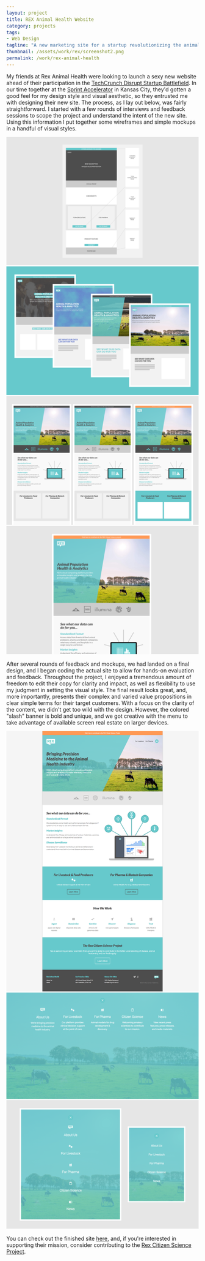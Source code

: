 ```yaml
---
layout: project
title: REX Animal Health Website
category: projects
tags:
- Web Design
tagline: "A new marketing site for a startup revolutionizing the animal health space"
thumbnail: /assets/work/rex/screenshot2.png
permalink: /work/rex-animal-health
---
```


My friends at Rex Animal Health were looking to launch a sexy new website ahead of their participation in the [TechCrunch Disrupt Startup Battlefield](https://techcrunch.com/event-info/disrupt-sf-2016/). In our time together at the [Sprint Accelerator](http://sprintaccel.com/) in Kansas City, they'd gotten a good feel for my design style and visual aesthetic, so they entrusted me with designing their new site. The process, as I lay out below, was fairly straightforward. I started with a few rounds of interviews and feedback sessions to scope the project and understand the intent of the new site. Using this information I put together some wireframes and simple mockups in a handful of visual styles.

[![](/assets/work/rex/wireframe.png)](/assets/work/rex/wireframe.png)
[![](/assets/work/rex/round1.png)](/assets/work/rex/round1.png)
[![](/assets/work/rex/round2.png)](/assets/work/rex/round2.png)
[![](/assets/work/rex/round3.png)](/assets/work/rex/round3.png)

After several rounds of feedback and mockups, we had landed on a final design, and I began coding the actual site to allow for hands-on evaluation and feedback. Throughout the project, I enjoyed a tremendous amount of freedom to edit their copy for clarity and impact, as well as flexibility to use my judgment in setting the visual style. The final result looks great, and, more importantly, presents their complex and varied value propositions in clear simple terms for their target customers. With a focus on the clarity of the content, we didn't get too wild with the design. However, the colored "slash" banner is bold and unique, and we got creative with the menu to take advantage of available screen real estate on larger devices.

[![](/assets/work/rex/screenshot.png)](/assets/work/rex/screenshot.png)
[![](/assets/work/rex/screenshot2.png)](/assets/work/rex/screenshot2.png)
[![](/assets/work/rex/screenshotmenu.png)](/assets/work/rex/screenshotmenu.png)

You can check out the finished site [here](http://rexanimalhealth.com), and, if you're interested in supporting their mission, consider contributing to the [Rex Citizen Science Project](http://rexanimalhealth.com/citizenscience/).
